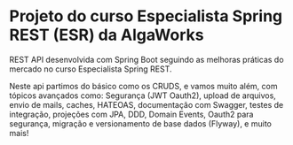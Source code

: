 # Projeto do curso Especialista Spring REST (ESR) da AlgaWorks

REST API desenvolvida com Spring Boot seguindo as melhoras práticas do mercado no curso Especialista Spring REST.

Neste api partimos do básico como os CRUDS, e vamos muito além, com tópicos avançados como: 
Segurança (JWT Oauth2), upload de arquivos, envio de mails, caches, HATEOAS, documentação com Swagger, testes de integração, projeções com JPA, DDD, Domain Events, Oauth2 para segurança, migração e versionamento de base dados (Flyway), e muito mais!
